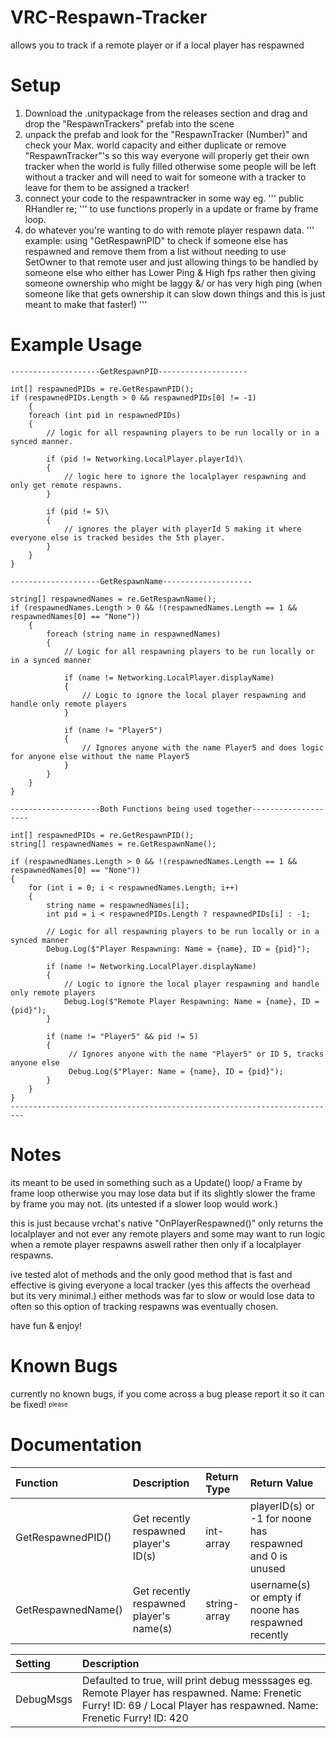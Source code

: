 # VRC-Respawn-Tracker
allows you to track if a remote player or if a local player has respawned

# Setup

1. Download the .unitypackage from the releases section and drag and drop the "RespawnTrackers" prefab into the scene
2. unpack the prefab and look for the "RespawnTracker (Number)" and check your Max. world capacity and either duplicate or remove "RespawnTracker"'s so this way everyone will properly get their own tracker when the world is fully filled otherwise some people will be left without a tracker and will need to wait for someone with a tracker to leave for them to be assigned a tracker!
3. connect your code to the respawntracker in some way eg. ''' public RHandler re; ''' to use functions properly in a update or frame by frame loop.
4. do whatever you're wanting to do with remote player respawn data. ''' example: using "GetRespawnPID" to check if someone else has respawned and remove them from a list without needing to use SetOwner to that remote user and just allowing things to be handled by someone else who either has Lower Ping & High fps rather then giving someone ownership who might be laggy &/ or has very high ping (when someone like that gets ownership it can slow down things and this is just meant to make that faster!) '''

# Example Usage

```
--------------------GetRespawnPID--------------------

int[] respawnedPIDs = re.GetRespawnPID();
if (respawnedPIDs.Length > 0 && respawnedPIDs[0] != -1)
    {
    foreach (int pid in respawnedPIDs)
    {
        // logic for all respawning players to be run locally or in a synced manner.
        
        if (pid != Networking.LocalPlayer.playerId)\
        {
            // logic here to ignore the localplayer respawning and only get remote respawns.
        }

        if (pid != 5)\
        {
            // ignores the player with playerId 5 making it where everyone else is tracked besides the 5th player.
        }
    }
}

--------------------GetRespawnName--------------------

string[] respawnedNames = re.GetRespawnName();
if (respawnedNames.Length > 0 && !(respawnedNames.Length == 1 && respawnedNames[0] == "None"))
    {
        foreach (string name in respawnedNames)
        {
            // Logic for all respawning players to be run locally or in a synced manner
            
            if (name != Networking.LocalPlayer.displayName)
            {
                // Logic to ignore the local player respawning and handle only remote players
            }
            
            if (name != "Player5")
            {
                // Ignores anyone with the name Player5 and does logic for anyone else without the name Player5
            }
        }
    }
}

--------------------Both Functions being used together--------------------

int[] respawnedPIDs = re.GetRespawnPID();
string[] respawnedNames = re.GetRespawnName();

if (respawnedNames.Length > 0 && !(respawnedNames.Length == 1 && respawnedNames[0] == "None"))
{
    for (int i = 0; i < respawnedNames.Length; i++)
    {
        string name = respawnedNames[i];
        int pid = i < respawnedPIDs.Length ? respawnedPIDs[i] : -1;
        
        // Logic for all respawning players to be run locally or in a synced manner
        Debug.Log($"Player Respawning: Name = {name}, ID = {pid}");
        
        if (name != Networking.LocalPlayer.displayName)
        {
            // Logic to ignore the local player respawning and handle only remote players
            Debug.Log($"Remote Player Respawning: Name = {name}, ID = {pid}");
        }
        
        if (name != "Player5" && pid != 5)
        {
             // Ignores anyone with the name "Player5" or ID 5, tracks anyone else
             Debug.Log($"Player: Name = {name}, ID = {pid}");
        }
    }
}
-------------------------------------------------------------------------
```

# Notes

its meant to be used in something such as a Update() loop/ a Frame by frame loop otherwise you may lose data but if its slightly slower the frame by frame you may not. (its untested if a slower loop would work.)

this is just because vrchat's native "OnPlayerRespawned()" only returns the localplayer and not ever any remote players and some may want to run logic when a remote player respawns aswell rather then only if a localplayer respawns.

ive tested alot of methods and the only good method that is fast and effective is giving everyone a local tracker (yes this affects the overhead but its very minimal.) either methods was far to slow or would lose data to often so this option of tracking respawns was eventually chosen.

have fun & enjoy!

# Known Bugs

currently no known bugs, if you come across a bug please report it so it can be fixed! <sub><sup>please</sup></sub>

# Documentation

| Function | Description | Return Type | Return Value |
|:---------|:------------|:------------|:-------------|
| GetRespawnedPID() | Get recently respawned player's ID(s) | int-array | playerID(s) or -1 for noone has respawned and 0 is unused |
| GetRespawnedName() | Get recently respawned player's name(s) | string-array | username(s) or empty if noone has respawned recently |

| Setting | Description |
|:---------|:------------|
| DebugMsgs | Defaulted to true, will print debug messsages eg. Remote Player has respawned. Name: Frenetic Furry! ID: 69 / Local Player has respawned. Name: Frenetic Furry! ID: 420
